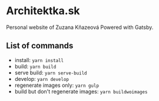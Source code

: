 # Architektka.sk
Personal website of Zuzana Kňazeová
Powered with Gatsby.

## List of commands
- install: `yarn install`
- build: `yarn build`
- serve build: `yarn serve-build`
- develop: `yarn develop`
- regenerate images only: `yarn gulp`
- build but don't regenerate images: `yarn buildwoimages`